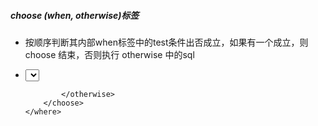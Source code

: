 ##### choose (when, otherwise)标签

* 按顺序判断其内部when标签中的test条件出否成立，如果有一个成立，则 choose 结束，否则执行 otherwise 中的sql

* <select id="getUserList_choose" resultMap="resultMap_user" parameterType="com.yiibai.pojo.User">      SELECT *        
      FROM User u       
      <where>          
          <choose>              
              <when test="username !=null ">                  
                  u.username LIKE CONCAT(CONCAT('%', #{username, jdbcType=VARCHAR}),'%')
              </when >              
              <when test="sex != null and sex != '' ">
                  AND u.sex = #{sex, jdbcType=INTEGER}
              </when >
              <when test="birthday != null ">
                  AND u.birthday = #{birthday, jdbcType=DATE}
              </when >
              <otherwise>
                  
              </otherwise>          
          </choose>
      </where>
  </select>  

